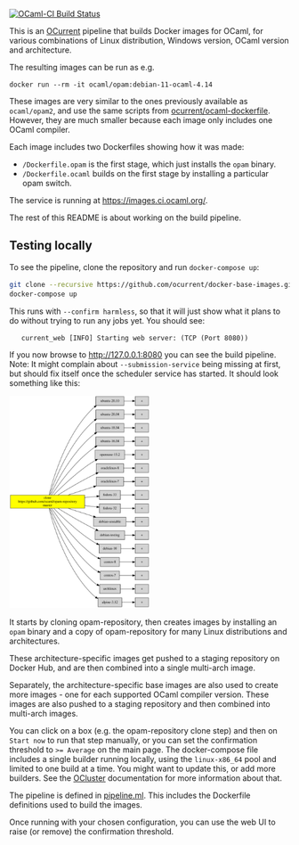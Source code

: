 [![OCaml-CI Build Status][ocaml-ci-shield]][ocaml-ci]

This is an [OCurrent][] pipeline that builds Docker images for OCaml, for
various combinations of Linux distribution, Windows version, OCaml version
and architecture.

The resulting images can be run as e.g.

```
docker run --rm -it ocaml/opam:debian-11-ocaml-4.14
```

These images are very similar to the ones previously available as `ocaml/opam2`,
and use the same scripts from [ocurrent/ocaml-dockerfile][].
However, they are much smaller because each image only includes one OCaml compiler.

Each image includes two Dockerfiles showing how it was made:

- `/Dockerfile.opam` is the first stage, which just installs the `opam` binary.
- `/Dockerfile.ocaml` builds on the first stage by installing a particular opam switch.

The service is running at <https://images.ci.ocaml.org/>.

The rest of this README is about working on the build pipeline.

## Testing locally

To see the pipeline, clone the repository and run `docker-compose up`:

```bash
git clone --recursive https://github.com/ocurrent/docker-base-images.git
docker-compose up
```

This runs with `--confirm harmless`, so that it will just show what it plans to do without trying to run any jobs yet.
You should see:

```
   current_web [INFO] Starting web server: (TCP (Port 8080))
```

If you now browse to <http://127.0.0.1:8080> you can see the build pipeline.
Note: It might complain about `--submission-service` being missing at first, but should fix itself once the scheduler service has started.
It should look something like this:

<p align='center' style='max-width: 50%'>
  <img src="./doc/pipeline.svg"/>
</p>

It starts by cloning opam-repository,
then creates images by installing an `opam` binary and a copy of opam-repository
for many Linux distributions and architectures.

These architecture-specific images get pushed to a staging repository on Docker Hub,
and are then combined into a single multi-arch image.

Separately, the architecture-specific base images are also used to create more images -
one for each supported OCaml compiler version.
These images are also pushed to a staging repository and then combined into multi-arch images.

You can click on a box (e.g. the opam-repository clone step) and then on `Start now` to run that step manually, or
you can set the confirmation threshold to `>= Average` on the main page.
The docker-compose file includes a single builder running locally, using the `linux-x86_64` pool and limited to one build at a time.
You might want to update this, or add more builders.
See the [OCluster][] documentation for more information about that.

The pipeline is defined in [pipeline.ml][].
This includes the Dockerfile definitions used to build the images.

Once running with your chosen configuration, you can use the web UI to raise (or remove) the confirmation threshold.


[OCurrent]: https://github.com/ocurrent/ocurrent
[pipeline.ml]: https://github.com/ocurrent/docker-base-images/blob/master/src/pipeline.ml
[conf.ml]: https://github.com/ocurrent/docker-base-images/blob/master/src/conf.ml
[ocurrent/ocaml-dockerfile]: https://github.com/ocurrent/ocaml-dockerfile
[OCluster]: https://github.com/ocurrent/ocluster

[ocaml-ci]: https://ocaml.ci.dev/github/ocurrent/docker-base-images
[ocaml-ci-shield]: https://img.shields.io/endpoint?url=https%3A%2F%2Focaml.ci.dev%2Fbadge%2Focurrent%2Fdocker-base-images%2Fmaster&logo=ocaml
